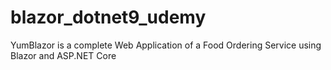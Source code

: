 # blazor_dotnet9_udemy

YumBlazor is a complete Web Application of a Food Ordering Service using Blazor and ASP.NET Core
